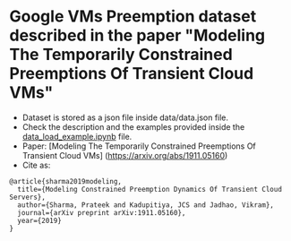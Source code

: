 # Google VMs Preemption dataset described in the paper "Modeling The Temporarily Constrained Preemptions Of Transient Cloud VMs"

* Dataset is stored as a json file inside data/data.json file.
* Check the description and the examples provided inside the [data_load_example.ipynb](https://github.com/kadupitiya/goog-preemption-data/blob/master/data_load_example.ipynb) file.
* Paper: [Modeling The Temporarily Constrained Preemptions Of Transient Cloud VMs] (https://arxiv.org/abs/1911.05160)
* Cite as:
```
@article{sharma2019modeling,
  title={Modeling Constrained Preemption Dynamics Of Transient Cloud Servers},
  author={Sharma, Prateek and Kadupitiya, JCS and Jadhao, Vikram},
  journal={arXiv preprint arXiv:1911.05160},
  year={2019}
}
```

